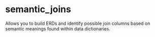 # semantic_joins
Allows you to build ERDs and identify possible join columns based on semantic meanings found within data dictionaries.
